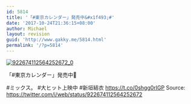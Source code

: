 ```yaml
---
id: 5814
title: '「#東京カレンダー」発売中&#x1f493;#'
date: '2017-10-24T21:36:15+08:00'
author: Michael
layout: revision
guid: 'http://www.gakky.me/5814.html'
permalink: '/?p=5814'
---
```


[![922674112564252672_0](http://www.yui-aragaki.org/wp-content/uploads/2017/10/922674112564252672_0.jpg)](http://www.yui-aragaki.org/wp-content/uploads/2017/10/922674112564252672_0.jpg)

「#東京カレンダー」発売中💓

\#ミックス。 #大ヒット上映中
\#新垣結衣 https://t.co/0shgg0rIGP
Source: <https://twitter.com/i/web/status/922674112564252672>
